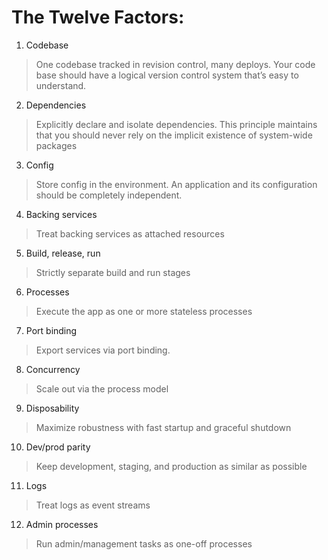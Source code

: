  # The Twelve Factors:

1. Codebase
>One codebase tracked in revision control, many deploys.
>Your code base should have a logical version control system that’s easy to understand.
2. Dependencies
>Explicitly declare and isolate dependencies.
>This principle maintains that you should never rely on the implicit existence of system-wide packages
3. Config
>Store config in the environment.
>An application and its configuration should be completely independent.
4. Backing services
>Treat backing services as attached resources
5. Build, release, run
>Strictly separate build and run stages
6. Processes
>Execute the app as one or more stateless processes
7. Port binding
>Export services via port binding.
8. Concurrency
>Scale out via the process model
9. Disposability
>Maximize robustness with fast startup and graceful shutdown
10. Dev/prod parity
>Keep development, staging, and production as similar as possible
11. Logs
>Treat logs as event streams
12. Admin processes
>Run admin/management tasks as one-off processes
